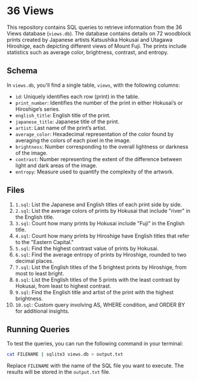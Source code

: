 # 36 Views

This repository contains SQL queries to retrieve information from the 36 Views database (`views.db`). The database contains details on 72 woodblock prints created by Japanese artists Katsushika Hokusai and Utagawa Hiroshige, each depicting different views of Mount Fuji. The prints include statistics such as average color, brightness, contrast, and entropy.

## Schema

In `views.db`, you'll find a single table, `views`, with the following columns:

- `id`: Uniquely identifies each row (print) in the table.
- `print_number`: Identifies the number of the print in either Hokusai’s or Hiroshige’s series.
- `english_title`: English title of the print.
- `japanese_title`: Japanese title of the print.
- `artist`: Last name of the print’s artist.
- `average_color`: Hexadecimal representation of the color found by averaging the colors of each pixel in the image.
- `brightness`: Number corresponding to the overall lightness or darkness of the image.
- `contrast`: Number representing the extent of the difference between light and dark areas of the image.
- `entropy`: Measure used to quantify the complexity of the artwork.

## Files

1. `1.sql`: List the Japanese and English titles of each print side by side.
2. `2.sql`: List the average colors of prints by Hokusai that include "river" in the English title.
3. `3.sql`: Count how many prints by Hokusai include "Fuji" in the English title.
4. `4.sql`: Count how many prints by Hiroshige have English titles that refer to the "Eastern Capital."
5. `5.sql`: Find the highest contrast value of prints by Hokusai.
6. `6.sql`: Find the average entropy of prints by Hiroshige, rounded to two decimal places.
7. `7.sql`: List the English titles of the 5 brightest prints by Hiroshige, from most to least bright.
8. `8.sql`: List the English titles of the 5 prints with the least contrast by Hokusai, from least to highest contrast.
9. `9.sql`: Find the English title and artist of the print with the highest brightness.
10. `10.sql`: Custom query involving AS, WHERE condition, and ORDER BY for additional insights.

## Running Queries

To test the queries, you can run the following command in your terminal:

```bash
cat FILENAME | sqlite3 views.db > output.txt
```

Replace `FILENAME` with the name of the SQL file you want to execute. The results will be stored in the `output.txt` file.